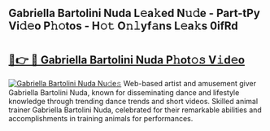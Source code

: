 ## Gabriella Bartolini Nuda L𝚎a𝚔ed N𝚞𝚍e - Part-tPy Vi𝚍𝚎o P𝚑𝚘tos - H𝚘𝚝 O𝚗𝚕yf𝚊ns L𝚎a𝚔s 0ifRd

# <h2><a href="http://kf80a0c.oniu.top/?m=Gabriella+Bartolini+Nuda">🔗👉 🔴 Gabriella Bartolini Nuda P𝚑ot𝚘𝚜 V𝚒d𝚎o</a></h2>

[![Gabriella Bartolini Nuda Nu𝚍e𝚜](https://i.imgur.com/0qMVB7G.gif)](http://kf80a0c.oniu.top/?m=Gabriella+Bartolini+Nuda)
Web-based artist and amusement giver Gabriella Bartolini Nuda, known for disseminating dance and lifestyle knowledge through trending dance trends and short videos. Skilled animal trainer Gabriella Bartolini Nuda, celebrated for their remarkable abilities and accomplishments in training animals for performances.  
